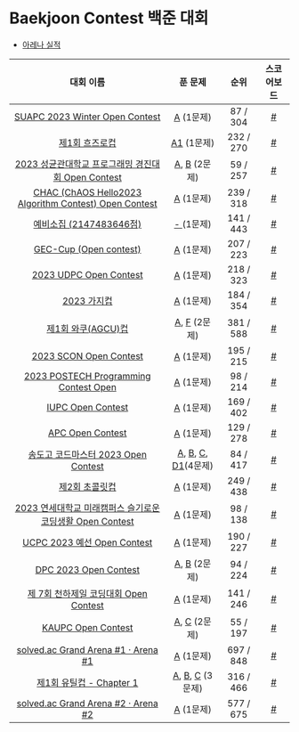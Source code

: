 # Baekjoon Contest 백준 대회
- <a href='https://github.com/happydm09/Baekjoon-Contest/blob/main/Arena.md'>아레나 실적</a>

|대회 이름|푼 문제|순위|스코어보드|
|:----:|:----:|:-----:|:-----:|
|<a href='https://www.acmicpc.net/contest/view/951'>SUAPC 2023 Winter Open Contest</a>|<a href='https://github.com/happydm09/Baekjoon-Contest/blob/main/Code/951-1(A).py'>A</a> (1문제)|87 / 304|<a href='https://www.acmicpc.net/contest/board/951'>#</a>
|<a href='https://www.acmicpc.net/contest/view/956'>제1회 흐즈로컵</a>|<a href='https://github.com/happydm09/Baekjoon-Contest/blob/main/Code/956-1(A1).py'>A1</a> (1문제)|232 / 270|<a href='https://www.acmicpc.net/contest/board/956'>#</a>
|<a href='https://www.acmicpc.net/contest/view/958'>2023 성균관대학교 프로그래밍 경진대회 Open Contest</a>|<a href='https://github.com/happydm09/Baekjoon-Contest/blob/main/Code/958-1(A).py'>A</a>, <a href='https://github.com/happydm09/Baekjoon-Contest/blob/main/Code/958-2(B).py'>B</a> (2문제)|59 / 257|<a href='https://www.acmicpc.net/contest/board/958'>#</a>
|<a href='https://www.acmicpc.net/contest/view/960'>CHAC (ChAOS Hello2023 Algorithm Contest) Open Contest</a>|<a href='https://github.com/happydm09/Baekjoon-Contest/blob/main/Code/960-1(A).py'>A</a> (1문제)|239 / 318|<a href='https://www.acmicpc.net/contest/board/960'>#</a>
|<a href='https://www.acmicpc.net/contest/view/973'>예비소집 (2147483646점)</a>|<a href='https://github.com/happydm09/Baekjoon-Contest/blob/main/Code/973-1().txt'>- </a> (1문제)|141 / 443|<a href='https://www.acmicpc.net/contest/board/973'>#</a>
|<a href='https://www.acmicpc.net/contest/view/978'>GEC-Cup (Open contest)</a>|<a href='https://github.com/happydm09/Baekjoon-Contest/blob/main/Code/978-1(A).py'>A</a> (1문제)|207 / 223|<a href='https://www.acmicpc.net/contest/board/978'>#</a>
|<a href='https://www.acmicpc.net/contest/view/970'>2023 UDPC Open Contest</a>|<a href='https://github.com/happydm09/Baekjoon-Contest/blob/main/Code/970-1(A).py'>A</a> (1문제)|218 / 323|<a href='https://www.acmicpc.net/contest/board/970'>#</a>
|<a href='https://www.acmicpc.net/contest/view/963'>2023 가지컵</a>|<a href='https://github.com/happydm09/Baekjoon-Contest/blob/main/Code/963-1(A).py'>A</a> (1문제)|184 / 354|<a href='https://www.acmicpc.net/contest/board/963'>#</a>
|<a href='https://www.acmicpc.net/contest/view/967'>제1회 와쿠(AGCU)컵</a>|<a href='https://github.com/happydm09/Baekjoon-Contest/blob/main/Code/967-1(A).py'>A</a>, <a href='https://github.com/happydm09/Baekjoon-Contest/blob/main/Code/967-6(F).py'>F</a> (2문제)|381 / 588|<a href='https://www.acmicpc.net/contest/board/967'>#</a>
|<a href='https://www.acmicpc.net/contest/view/999'>2023 SCON Open Contest</a>|<a href='https://github.com/happydm09/Baekjoon-Contest/blob/main/Code/999-1(A).py'>A</a> (1문제)|195 / 215|<a href='https://www.acmicpc.net/contest/board/999'>#</a>
|<a href='https://www.acmicpc.net/contest/view/1014'>2023 POSTECH Programming Contest Open</a>|<a href='https://github.com/happydm09/Baekjoon-Contest/blob/main/Code/1014-1(A).py'>A</a> (1문제)|98 / 214|<a href='https://www.acmicpc.net/contest/board/1014'>#</a>
|<a href='https://www.acmicpc.net/contest/view/987'>IUPC Open Contest</a>|<a href='https://github.com/happydm09/Baekjoon-Contest/blob/main/Code/987-1(A).py'>A</a> (1문제)|169 / 402|<a href='https://www.acmicpc.net/contest/board/987'>#</a>
|<a href='https://www.acmicpc.net/contest/view/1013'>APC Open Contest</a>|<a href='https://github.com/happydm09/Baekjoon-Contest/blob/main/Code/1013-1(A).py'>A</a> (1문제)|129 / 278|<a href='https://www.acmicpc.net/contest/board/1013'>#</a>
|<a href='https://www.acmicpc.net/contest/view/1029'>송도고 코드마스터 2023 Open Contest</a>|<a href='https://github.com/happydm09/Baekjoon-Contest/blob/main/Code/1029-1(A).py'>A</a>, <a href='https://github.com/happydm09/Baekjoon-Contest/blob/main/Code/1029-2(B).py'>B</a>, <a href='https://github.com/happydm09/Baekjoon-Contest/blob/main/Code/1029-3(C).py'>C</a>,  <a href='https://github.com/happydm09/Baekjoon-Contest/blob/main/Code/1029-4(D1).py'>D1</a>(4문제)|84 / 417|<a href='https://www.acmicpc.net/contest/board/1029'>#</a>
|<a href='https://www.acmicpc.net/contest/view/1056'>제2회 초콜릿컵</a>|<a href='https://github.com/happydm09/Baekjoon-Contest/blob/main/Code/1056-1(A).py'>A</a> (1문제)|249 / 438|<a href='https://www.acmicpc.net/contest/board/1056'>#</a>
|<a href='https://www.acmicpc.net/contest/view/1073'>2023 연세대학교 미래캠퍼스 슬기로운 코딩생활 Open Contest</a>|<a href='https://github.com/happydm09/Baekjoon-Contest/blob/main/Code/1073-1(A).py'>A</a> (1문제)|98 / 138|<a href='https://www.acmicpc.net/contest/board/1073'>#</a>
|<a href='https://www.acmicpc.net/contest/view/1068'>UCPC 2023 예선 Open Contest</a>|<a href='https://github.com/happydm09/Baekjoon-Contest/blob/main/Code/1068-1(A).py'>A</a> (1문제)|190 / 227|<a href='https://www.acmicpc.net/contest/board/1068'>#</a>
|<a href='https://www.acmicpc.net/contest/view/1063'>DPC 2023 Open Contest</a>|<a href='https://github.com/happydm09/Baekjoon-Contest/blob/main/Code/1063-1(A).py'>A</a>, <a href='https://github.com/happydm09/Baekjoon-Contest/blob/main/Code/1063-2(B).py'>B</a> (2문제)|94 / 224|<a href='https://www.acmicpc.net/contest/board/1063'>#</a>
|<a href='https://www.acmicpc.net/contest/view/1085'>제 7회 천하제일 코딩대회 Open Contest</a>|<a href='https://github.com/happydm09/Baekjoon-Contest/blob/main/Code/1085-1(A).py'>A</a> (1문제)|141 / 246|<a href='https://www.acmicpc.net/contest/board/1085'>#</a>
|<a href='https://www.acmicpc.net/contest/view/1090'>KAUPC Open Contest</a>|<a href='https://github.com/happydm09/Baekjoon-Contest/blob/main/Code/1090-1(A).py'>A</a>, <a href='https://github.com/happydm09/Baekjoon-Contest/blob/main/Code/1090-3(C).py'>C</a> (2문제)|55 / 197|<a href='https://www.acmicpc.net/contest/board/1090'>#</a>
|<a href='https://www.acmicpc.net/contest/view/1065'>solved.ac Grand Arena #1 · Arena #1</a>|<a href='https://github.com/happydm09/Baekjoon-Contest/blob/main/Code/1065-1(A).py'>A</a> (1문제)|697 / 848|<a href='https://www.acmicpc.net/contest/board/1065'>#</a>
|<a href='https://www.acmicpc.net/contest/view/985'>제1회 유틸컵 - Chapter 1</a>|<a href='https://github.com/happydm09/Baekjoon-Contest/blob/main/Code/985-1(A).py'>A</a>, <a href='https://github.com/happydm09/Baekjoon-Contest/blob/main/Code/985-2(B).py'>B</a>, <a href='https://github.com/happydm09/Baekjoon-Contest/blob/main/Code/985-3(C).py'>C</a> (3문제)|316 / 466|<a href='https://www.acmicpc.net/contest/board/985'>#</a>
|<a href='https://www.acmicpc.net/contest/view/1077'>solved.ac Grand Arena #2 · Arena #2</a>|<a href='https://github.com/happydm09/Baekjoon-Contest/blob/main/Code/1077-1(A).py'>A</a> (1문제)|577 / 675|<a href='https://www.acmicpc.net/contest/board/1077'>#</a>
